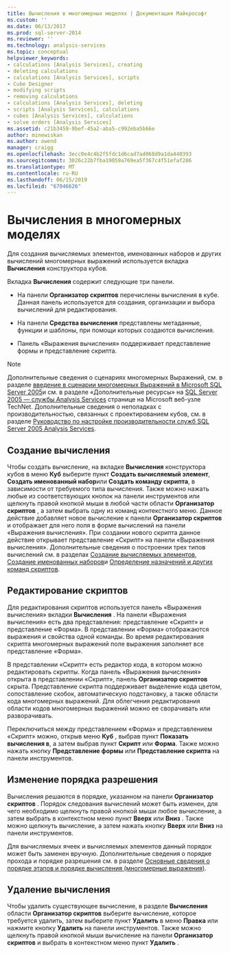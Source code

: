 ```yaml
---
title: Вычисления в многомерных моделях | Документация Майкрософт
ms.custom: ''
ms.date: 06/13/2017
ms.prod: sql-server-2014
ms.reviewer: ''
ms.technology: analysis-services
ms.topic: conceptual
helpviewer_keywords:
- calculations [Analysis Services], creating
- deleting calculations
- calculations [Analysis Services], scripts
- Cube Designer
- modifying scripts
- removing calculations
- calculations [Analysis Services], deleting
- scripts [Analysis Services], calculations
- cubes [Analysis Services], calculations
- solve orders [Analysis Services]
ms.assetid: c21b3459-9bef-45a2-aba5-c992eba5b66e
author: minewiskan
ms.author: owend
manager: craigg
ms.openlocfilehash: 3ecc0e4c4b2f5fdc1d6cad7ad068d9a1da440393
ms.sourcegitcommit: 3026c22b7fba19059a769ea5f367c4f51efaf286
ms.translationtype: MT
ms.contentlocale: ru-RU
ms.lasthandoff: 06/15/2019
ms.locfileid: "67046626"
---
```

# <a name="calculations-in-multidimensional-models"></a>Вычисления в многомерных моделях
  Для создания вычисляемых элементов, именованных наборов и других вычислений многомерных выражений используется вкладка **Вычисления** конструктора кубов.  
  
 Вкладка **Вычисления** содержит следующие три панели.  
  
-   На панели **Организатор скриптов** перечислены вычисления в кубе. Данная панель используется для создания, организации и выбора вычислений для редактирования.  
  
-   На панели **Средства вычисления** представлены метаданные, функции и шаблоны, при помощи которых создаются вычисления.  
  
-   Панель «Выражения вычисления» поддерживает представление формы и представление скрипта.  
  
> [!NOTE]  
>  Дополнительные сведения о сценариях многомерных Выражений, см. в разделе [введение в сценарии многомерных Выражений в Microsoft SQL Server 2005](https://go.microsoft.com/fwlink/?LinkId=81892)и см. в разделе «Дополнительные ресурсы» на [SQL Server 2005 — службы Analysis Services](https://go.microsoft.com/fwlink/?LinkId=80853) странице на Microsoft веб-узле TechNet. Дополнительные сведения о неполадках с производительностью, связанных с проектированием кубов, см. в разделе [Руководство по настройке производительности служб SQL Server 2005 Analysis Services](http://download.microsoft.com/download/8/5/e/85eea4fa-b3bb-4426-97d0-7f7151b2011c/ssas2005perfguide.doc).  
  
## <a name="creating-a-new-calculation"></a>Создание вычисления  
 Чтобы создать вычисление, на вкладке **Вычисления** конструктора кубов в меню **Куб** выберите пункт **Создать вычисляемый элемент**, **Создать именованный набор**или **Создать команду скрипта**, в зависимости от требуемого типа вычисления. Также можно нажать любые из соответствующих кнопок на панели инструментов или щелкнуть правой кнопкой мыши в любой части области **Организатор скриптов** , а затем выбрать одну из команд контекстного меню. Данное действие добавляет новое вычисление к панели **Организатор скриптов** и отображает для него поля в форме вычислений на панели «Выражения вычисления». При создании нового скрипта данное действие открывает представление «Скрипт» на панели «Выражения вычисления». Дополнительные сведения о построении трех типов вычислений см. в разделах [Создание вычисляемых элементов](create-calculated-members.md), [Создание именованных наборов](create-named-sets.md)и [Определение назначений и других команд скриптов](define-assignments-and-other-script-commands.md).  
  
## <a name="editing-scripts"></a>Редактирование скриптов  
 Для редактирования скриптов используется панель «Выражения вычисления» вкладки **Вычисления** . На панели «Выражения вычисления» есть два представления: представление «Скрипт» и представление «Форма». В представлении «Форма» отображаются выражения и свойства одной команды. Во время редактирования скрипта многомерных выражений поле выражения заполняет все представление «Форма».  
  
 В представлении «Скрипт» есть редактор кода, в котором можно редактировать скрипты. Когда панель «Выражения вычисления» открыта в представлении «Скрипт», панель **Организатор скриптов** скрыта. Представление скрипта поддерживает выделение кода цветом, сопоставление скобок, автоматическую подстановку, а также области кода многомерных выражений. Для облегчения редактирования области кодов многомерных выражений можно ее сворачивать или разворачивать.  
  
 Переключиться между представлением «Форма» и представлением «Скрипт» можно, открыв меню **Куб** , выбрав пункт **Показать вычисления в**, а затем выбрав пункт **Скрипт** или **Форма**. Также можно нажать кнопку **Представление формы** или **Представление скрипта** на панели инструментов.  
  
## <a name="changing-solve-order"></a>Изменение порядка разрешения  
 Вычисления решаются в порядке, указанном на панели **Организатор скриптов** . Порядок следования вычислений может быть изменен, для чего необходимо щелкнуть правой кнопкой мыши любое вычисление, а затем выбрать в контекстном меню пункт **Вверх** или **Вниз** . Также можно щелкнуть вычисление, а затем нажать кнопку **Вверх** или **Вниз** на панели инструментов.  
  
 Для вычисляемых ячеек и вычисляемых элементов данный порядок может быть заменен вручную. Дополнительные сведения о порядке прохода и порядке разрешения см. в разделе [Основные сведения о порядке этапов и порядке вычисления (многомерные выражения)](mdx/mdx-data-manipulation-understanding-pass-order-and-solve-order.md).  
  
## <a name="deleting-a-calculation"></a>Удаление вычисления  
 Чтобы удалить существующее вычисление, в разделе **Вычисления** области **Организатор скриптов** выберите вычисление, которое требуется удалить, затем выберите пункт **Удалить** в меню **Правка** или нажмите кнопку **Удалить** на панели инструментов. Также можно щелкнуть правой кнопкой мыши вычисление на панели **Организатор скриптов** и выбрать в контекстном меню пункт **Удалить** .  
  
  
